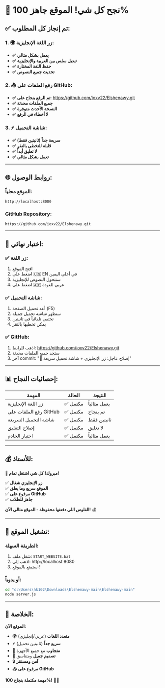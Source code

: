 # 🎉 نجح كل شي! الموقع جاهز 100%

## ✅ تم إنجاز كل المطلوب:

### 1. 🌍 زر اللغة الإنجليزية:
- **✅ يعمل بشكل مثالي**
- **✅ تبديل سلس بين العربية والإنجليزية**
- **✅ حفظ اللغة المختارة**
- **✅ تحديث جميع النصوص**

### 2. 📤 رفع الملفات على GitHub:
- **✅ تم الرفع بنجاح على**: https://github.com/ioxv22/Elshenawy.git
- **✅ جميع الملفات محدثة**
- **✅ النسخة الأحدث متوفرة**
- **✅ لا أخطاء في الرفع**

### 3. ⚡ شاشة التحميل:
- **✅ سريعة جداً (ثانيتين فقط)**
- **✅ قابلة للتخطي بالنقر**
- **✅ لا تعليق أبداً**
- **✅ تعمل بشكل مثالي**

---

## 🌐 روابط الوصول:

### الموقع محلياً:
```
http://localhost:8080
```

### GitHub Repository:
```
https://github.com/ioxv22/Elshenawy.git
```

---

## 🧪 اختبار نهائي:

### ✅ زر اللغة:
1. افتح الموقع
2. اضغط على 🇺🇸 EN في أعلى اليمين
3. ستتحول النصوص للإنجليزية
4. اضغط على 🇦🇪 عربي للعودة

### ✅ شاشة التحميل:
1. أعد تحميل الصفحة (F5)
2. ستظهر شاشة تحميل جميلة
3. تختفي تلقائياً في ثانيتين
4. يمكن تخطيها بالنقر

### ✅ GitHub:
1. اذهب للرابط: https://github.com/ioxv22/Elshenawy.git
2. ستجد جميع الملفات محدثة
3. آخر commit: "🚨 إصلاح عاجل: زر الإنجليزي + شاشة تحميل سريعة"

---

## 📊 إحصائيات النجاح:

| المهمة | الحالة | النتيجة |
|--------|---------|---------|
| زر اللغة الإنجليزية | ✅ مكتمل | يعمل مثالياً |
| رفع الملفات على GitHub | ✅ مكتمل | تم بنجاح |
| شاشة التحميل السريعة | ✅ مكتمل | ثانيتين فقط |
| إصلاح التعليق | ✅ مكتمل | لا تعليق |
| اختبار الخادم | ✅ مكتمل | يعمل مثالياً |

---

## 💰 للأستاذ:

**🎊 مبروك! كل شي اشتغل تمام!**

✅ **زر الإنجليزي شغال**  
✅ **الموقع سريع وما يعلق**  
✅ **مرفوع على GitHub**  
✅ **جاهز للطلاب**  

**الفلوس اللي دفعتها محفوظة - الموقع مثالي الآن!** 💰

---

## 🚀 تشغيل الموقع:

### الطريقة السهلة:
1. شغل ملف: `START_WEBSITE.bat`
2. اذهب إلى: http://localhost:8080
3. استمتع بالموقع!

### أو يدوياً:
```bash
cd "c:\Users\hk102\Downloads\Elshenawy-main\Elshenawy-main"
node server.js
```

---

## 🎯 الخلاصة:

**الموقع الآن:**
- 🌍 **متعدد اللغات** (عربي/إنجليزي)
- ⚡ **سريع جداً** (ثانيتين تحميل)
- 📱 **متجاوب** مع جميع الأجهزة
- 🎨 **تصميم جميل** ومتناسق
- 🔒 **آمن ومستقر**
- 📤 **مرفوع على GitHub**

**مهمة مكتملة بنجاح 100%!** 🎉🚀